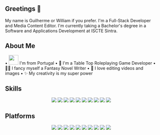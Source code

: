 ## Greetings 👋

My name is Guilherme or William if you prefer. I'm a Full-Stack Developer and Media Content Editor.
I'm currently taking a Bachelor's degree in a Software and Applications Development at ISCTE Sintra.

## About Me
• <img src="https://upload.wikimedia.org/wikipedia/commons/5/5c/Flag_of_Portugal.svg" width="32" /> I'm from Portugal
• 🎲 I'm a Table Top Roleplaying Game Developer
• ✍🏻 I fancy myself a Fantasy Novel Writer
• 🎥 I love editing videos and images
• ✨ My creativity is my super power

## Skills
<p align="center">
  <a href="https://getbootstrap.com/"><img src="https://skillicons.dev/icons?i=bootstrap" /></a>
  <a href="https://en.wikipedia.org/wiki/C_(programming_language)"><img src="https://skillicons.dev/icons?i=c" /></a>
  <a href="https://developer.mozilla.org/en-US/docs/Web/CSS"><img src="https://skillicons.dev/icons?i=css" /></a>
  <a href="https://developer.mozilla.org/en-US/docs/Web/HTML"><img src="https://skillicons.dev/icons?i=html" /></a>
  <a href="https://www.java.com/"><img src="https://skillicons.dev/icons?i=java" /></a>
  <a href="https://developer.mozilla.org/en-US/docs/Web/JavaScript"><img src="https://skillicons.dev/icons?i=js" /></a>
  <a href="https://www.php.net/"><img src="https://skillicons.dev/icons?i=php" /></a>
  <a href="https://www.python.org/"><img src="https://skillicons.dev/icons?i=py" /></a>
  <a href="https://react.dev/"><img src="https://skillicons.dev/icons?i=react" /></a>
  <a href="https://www.scala-lang.org/"><img src="https://skillicons.dev/icons?i=scala" /></a>
</p>

## Platforms
<p align="center">
  <a href="https://www.autodesk.com/products/autocad/overview"><img src="https://skillicons.dev/icons?i=autocad" /></a>
  <a href="https://www.eclipse.org/"><img src="https://skillicons.dev/icons?i=eclipse" /></a>
  <a href="https://www.docker.com/"><img src="https://skillicons.dev/icons?i=docker" /></a>
  <a href="https://www.jetbrains.com/idea/"><img src="https://skillicons.dev/icons?i=idea" /></a>
  <a href="https://www.mongodb.com/"><img src="https://skillicons.dev/icons?i=mongodb" /></a>
  <a href="https://www.mysql.com/"><img src="https://skillicons.dev/icons?i=mysql" /></a>
  <a href="https://www.adobe.com/products/illustrator.html"><img src="https://skillicons.dev/icons?i=ai" /></a>
  <a href="https://www.adobe.com/products/photoshop.html"><img src="https://skillicons.dev/icons?i=ps" /></a>
  <a href="https://visualstudio.microsoft.com/"><img src="https://skillicons.dev/icons?i=visualstudio" /></a>
  <a href="https://code.visualstudio.com/"><img src="https://skillicons.dev/icons?i=vscode" /></a>
</p>
